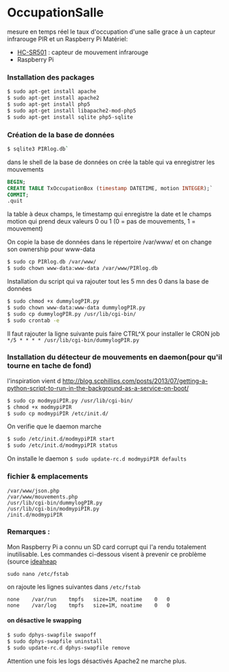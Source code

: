# OccupationSalle
mesure en temps réel le taux d'occupation d'une salle grace à un capteur infrarouge PIR et un Raspberry Pi
Matériel:
+ [HC-SR501](http://letmeknow.fr/shop/capteurs/83-capteur-de-mouvement-infra-rouge.html?search_query=PIR&results=1) : capteur de mouvement infrarouge
+ Raspberry Pi


### Installation des packages
```bash
$ sudo apt-get install apache
$ sudo apt-get install apache2
$ sudo apt-get install php5
$ sudo apt-get install libapache2-mod-php5
$ sudo apt-get install sqlite php5-sqlite
```

### Création de la base de données
```bash
$ sqlite3 PIRlog.db`
```

dans le shell de la base de données on crée la table qui va enregistrer les mouvements
```sql
BEGIN;
CREATE TABLE TxOccupationBox (timestamp DATETIME, motion INTEGER);`
COMMIT;
.quit
```

la table à deux champs, le timestamp qui enregistre la date et le champs motion qui prend deux valeurs 0 ou 1 (0 = pas de mouvements, 1 = mouvement)

On copie la base de données dans le répertoire /var/www/ et on change son ownership pour www-data
```bash
$ sudo cp PIRlog.db /var/www/
$ sudo chown www-data:www-data /var/www/PIRlog.db
```

Installation du script qui va rajouter tout les 5 mn des 0 dans la base de données
```bash
$ sudo chmod +x dummylogPIR.py
$ sudo chown www-data:www-data dummylogPIR.py
$ sudo cp dummylogPIR.py /usr/lib/cgi-bin/
$ sudo crontab -e
```

Il faut rajouter la ligne suivante puis faire CTRL^X pour installer le CRON job
`*/5 * * * * /usr/lib/cgi-bin/dummylogPIR.py`

### Installation du détecteur de mouvements en daemon(pour qu'il tourne en tache de fond)
l'inspiration vient d http://blog.scphillips.com/posts/2013/07/getting-a-python-script-to-run-in-the-background-as-a-service-on-boot/
```bash
$ sudo cp modmypiPIR.py /usr/lib/cgi-bin/
$ chmod +x modmypiPIR
$ sudo cp modmypiPIR /etc/init.d/
```

On verifie que le daemon marche
```bash
$ sudo /etc/init.d/modmypiPIR start
$ sudo /etc/init.d/modmypiPIR status
```

On installe le daemon
`$ sudo update-rc.d modmypiPIR defaults`

### fichier & emplacements
```
/var/www/json.php
/var/www/mouvements.php
/usr/lib/cgi-bin/dummylogPIR.py
/usr/lib/cgi-bin/modmypiPIR.py
/init.d/modmypiPIR
```

### Remarques : 
Mon Raspberry Pi a connu un SD card corrupt qui l'a rendu totalement inutilisable. Les commandes ci-dessous visent à prevenir ce problème (source [ideaheap](http://www.ideaheap.com/2013/07/stopping-sd-card-corruption-on-a-raspberry-pi/)

`sudo nano /etc/fstab`

on rajoute les lignes suivantes dans `/etc/fstab`
```
none	/var/run	tmpfs	size=1M, noatime	0	0
none	/var/log	tmpfs	size=1M, noatime	0	0
```

#### on désactive le swapping
```bash
$ sudo dphys-swapfile swapoff
$ sudo dphys-swapfile uninstall
$ sudo update-rc.d dphys-swapfile remove
```
Attention une fois les logs désactivés Apache2 ne marche plus.
